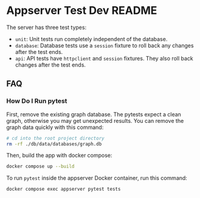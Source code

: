 # Appserver Test Dev README

The server has three test types:

- `unit`: Unit tests run completely independent of the database.
- `database`: Database tests use a `session` fixture to roll back any changes
  after the test ends.
- `api`: API tests have `httpclient` and `session` fixtures. They also roll back
  changes after the test ends.

## FAQ

### How Do I Run pytest

First, remove the existing graph database. The pytests expect a clean graph, otherwise you may get unexpected results. You can remove the graph data quickly with this command:

```bash
# cd into the root project directory
rm -rf ./db/data/databases/graph.db
```

Then, build the app with docker compose:

```bash
docker compose up --build
```

To run `pytest` inside the appserver Docker container, run this command:

```bash
docker compose exec appserver pytest tests
```

